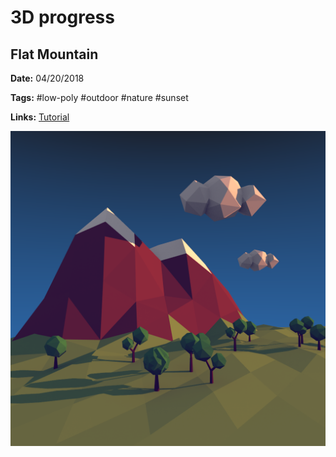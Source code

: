 # 3D progress

## Flat Mountain

**Date:** 04/20/2018

**Tags:** #low-poly #outdoor #nature #sunset

**Links:** [Tutorial](https://cgi.tutsplus.com/tutorials/secrets-to-creating-low-poly-illustrations-in-blender--cg-31770)

![Flat Mountain Render](https://raw.githubusercontent.com/pmdartus/3d-scratchpad/master/01-flat-mountain/render/render.png)

